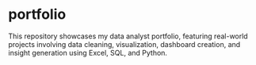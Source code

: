 # portfolio
This repository showcases my data analyst portfolio, featuring real-world projects involving data cleaning, visualization, dashboard creation, and insight generation using Excel, SQL, and Python.
